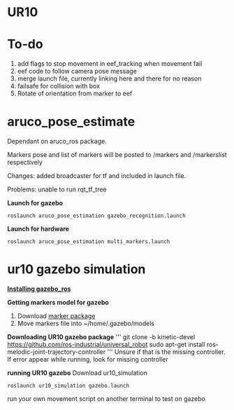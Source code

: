 # UR10

# To-do
1. add flags to stop movement in eef_tracking when movement fail 
2. eef code to follow camera pose message
3. merge launch file, currently linking here and there for no reason
4. failsafe for collision with box
5. Rotate of orientation from marker to eef




# aruco_pose_estimate
Dependant on aruco_ros package.

Markers pose and list of markers will be posted to /markers and /markerslist respectively

Changes: added broadcaster for tf and included in launch file.

Problems: unable to run rqt_tf_tree

**Launch for gazebo**
```
roslaunch aruco_pose_estimation gazebo_recognition.launch
```

**Launch for hardware**

```
roslaunch aruco_pose_estimation multi_markers.launch
```

# ur10 gazebo simulation
**[Installing gazebo_ros](http://gazebosim.org/tutorials?tut=ros_installing)**

**Getting markers model for gazebo**
1. Download [marker package](https://github.com/joselusl/aruco_gazebo)
2. Move markers file into ~/home/.gazebo/models


**Downloading UR10 gazebo package**
'''
git clone -b kinetic-devel https://github.com/ros-industrial/universal_robot
sudo apt-get install ros-melodic-joint-trajectory-controller
'''
Unsure if that is the missing controller. If error appear while running, look for missing controller

**running UR10 gazebo**
Download ur10_simulation

```
roslaunch ur10_simulation gazebo.launch 
```

run your own movement script on another terminal to test on gazebo
